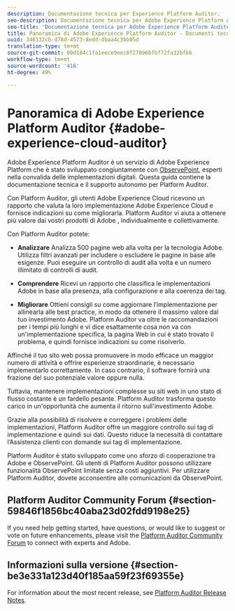 ```yaml
---
description: Documentazione tecnica per Experience Platform Auditor.
seo-description: Documentazione tecnica per Adobe Experience Platform Auditor.
seo-title: 'Documentazione tecnica per Adobe Experience Platform Auditor '
title: Panoramica di Adobe Experience Platform Auditor - Documenti tecnici
uuid: 346132cb-d78d-4573-8edd-dbaa4c3bb05d
translation-type: tm+mt
source-git-commit: 00d184c1fa1eece9eec8f27896bfbf72fa32bfb6
workflow-type: tm+mt
source-wordcount: '416'
ht-degree: 49%

---
```



# Panoramica di Adobe Experience Platform Auditor {#adobe-experience-cloud-auditor}

Adobe Experience Platform Auditor è un servizio di Adobe Experience Platform che è stato sviluppato congiuntamente con [ObservePoint](https://www.observepoint.com/), esperti nella convalida delle implementazioni digitali. Questa guida contiene la documentazione tecnica e il supporto autonomo per Platform Auditor.

Con Platform Auditor, gli utenti Adobe Experience Cloud ricevono un rapporto che valuta la loro implementazione Adobe Experience Cloud e fornisce indicazioni su come migliorarla. Platform Auditor vi aiuta a ottenere più valore dai vostri prodotti di Adobe , individualmente e collettivamente.

Con Platform Auditor potete:

* **Analizzare** Analizza 500 pagine web alla volta per la tecnologia Adobe. Utilizza filtri avanzati per includere o escludere le pagine in base alle esigenze. Puoi eseguire un controllo di audit alla volta e un numero illimitato di controlli di audit.

* **Comprendere** Ricevi un rapporto che classifica le implementazioni Adobe in base alla presenza, alla configurazione e alla coerenza dei tag.

* **Migliorare** Ottieni consigli su come aggiornare l’implementazione per allinearla alle best practice, in modo da ottenere il massimo valore dal tuo investimento Adobe. Platform Auditor va oltre le raccomandazioni per i tempi più lunghi e vi dice esattamente cosa non va con un&#39;implementazione specifica, la pagina Web in cui è stato trovato il problema, e quindi fornisce indicazioni su come risolverlo.

Affinché il tuo sito web possa promuovere in modo efficace un maggior numero di attività e offrire esperienze straordinarie, è necessario implementarlo correttamente. In caso contrario, il software fornirà una frazione del suo potenziale valore oppure nulla.

Tuttavia, mantenere implementazioni complesse su siti web in uno stato di flusso costante è un fardello pesante. Platform Auditor trasforma questo carico in un&#39;opportunità che aumenta il ritorno sull&#39;investimento  Adobe.

Grazie alla possibilità di risolvere e correggere i problemi delle implementazioni, Platform Auditor offre un maggiore controllo sui tag di implementazione e quindi sui dati. Questo riduce la necessità di contattare l’Assistenza clienti con domande sui tag di implementazione.

Platform Auditor è stato sviluppato come uno sforzo di cooperazione tra  Adobe e ObservePoint. Gli utenti di Platform Auditor possono utilizzare funzionalità ObservePoint limitate senza costi aggiuntivi. Per utilizzare Platform Auditor, dovete acconsentire alle comunicazioni da ObservePoint.

## Platform Auditor Community Forum {#section-59846f1856bc40aba23d02fdd9198e25}

If you need help getting started, have questions, or would like to suggest or vote on future enhancements, please visit the [Platform Auditor Community Forum](https://forums.adobe.com/community/experience-cloud/platform/core-services/activation-service/auditor) to connect with experts and Adobe.

## Informazioni sulla versione {#section-be3e331a123d40f185aa59f23f69355e}

For information about the most recent release, see [Platform Auditor Release Notes](release-notes.md).
